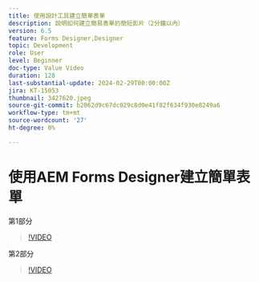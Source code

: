 ```yaml
---
title: 使用設計工具建立簡單表單
description: 說明如何建立簡易表單的簡短影片（2分鐘以內）
version: 6.5
feature: Forms Designer,Designer
topic: Development
role: User
level: Beginner
doc-type: Value Video
duration: 128
last-substantial-update: 2024-02-29T00:00:00Z
jira: KT-15053
thumbnail: 3427620.jpeg
source-git-commit: b2062d9c67dc029c8d0e41f82f634f930e8249a6
workflow-type: tm+mt
source-wordcount: '27'
ht-degree: 0%

---
```



# 使用AEM Forms Designer建立簡單表單

第1部分

>[!VIDEO](https://video.tv.adobe.com/v/3427620/?learn=on)

第2部分

>[!VIDEO](https://video.tv.adobe.com/v/3427621/?learn=on)

